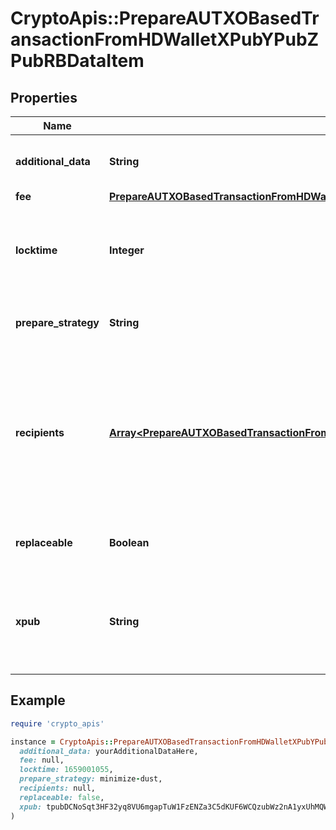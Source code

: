 # CryptoApis::PrepareAUTXOBasedTransactionFromHDWalletXPubYPubZPubRBDataItem

## Properties

| Name | Type | Description | Notes |
| ---- | ---- | ----------- | ----- |
| **additional_data** | **String** | Representation of the additional data. | [optional] |
| **fee** | [**PrepareAUTXOBasedTransactionFromHDWalletXPubYPubZPubRBDataItemFee**](PrepareAUTXOBasedTransactionFromHDWalletXPubYPubZPubRBDataItemFee.md) |  |  |
| **locktime** | **Integer** | Represents the time at which a particular transaction can be added to the blockchain. | [optional] |
| **prepare_strategy** | **String** | Representation of the transaction&#39;s strategy type | [optional] |
| **recipients** | [**Array&lt;PrepareAUTXOBasedTransactionFromHDWalletXPubYPubZPubRBDataItemRecipientsInner&gt;**](PrepareAUTXOBasedTransactionFromHDWalletXPubYPubZPubRBDataItemRecipientsInner.md) | Represents a list of recipient addresses with the respective amounts. In account-based protocols like Ethereum there is only one address in this list. |  |
| **replaceable** | **Boolean** | Representation of whether the transaction is replaceable | [optional] |
| **xpub** | **String** | Defines the account extended publicly known key which is used to derive all child public keys. |  |

## Example

```ruby
require 'crypto_apis'

instance = CryptoApis::PrepareAUTXOBasedTransactionFromHDWalletXPubYPubZPubRBDataItem.new(
  additional_data: yourAdditionalDataHere,
  fee: null,
  locktime: 1659001055,
  prepare_strategy: minimize-dust,
  recipients: null,
  replaceable: false,
  xpub: tpubDCNoSqt3HF32yq8VU6mgapTuW1FzENZa3C5dKUF6WCQzubWz2nA1yxUhMQWkhhkD58Uc8YiuD8cmB3y5tihqAv4zT2GNyqKTNLchHJmsvt9
)
```

